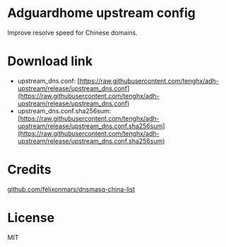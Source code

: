 # Adguardhome upstream config

Improve resolve speed for Chinese domains.

# Download link

- upstream_dns.conf: [https://raw.githubusercontent.com/tenghx/adh-upstream/release/upstream_dns.conf](https://raw.githubusercontent.com/tenghx/adh-upstream/release/upstream_dns.conf)
- upstream_dns.conf.sha256sum: [https://raw.githubusercontent.com/tenghx/adh-upstream/release/upstream_dns.conf.sha256sum](https://raw.githubusercontent.com/tenghx/adh-upstream/release/upstream_dns.conf.sha256sum)

# Credits

[github.com/felixonmars/dnsmasq-china-list](https://github.com/felixonmars/dnsmasq-china-list)

# License

MIT
